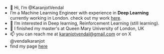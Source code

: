 - 👋 Hi, I’m @KaranjotVendal
- I’m a Machine Learning Engineer with experience in **Deep Learning** currently working in London.
  check out my work [here](https://arxiv.org/search/?query=vendal&searchtype=all&source=header).  
- 👀 I’m interested in Deep learning, Reinforcement Learning (still learning). 
- 🌱 I finished my master's at Queen Mary University of London, UK
- 📫 you can reach me at karanjotvendal@gmail.com or on X @vendalkaranjot
- find my page [here](https://karanjotvendal.github.io/)


<!---
KaranjotVendal/KaranjotVendal is a ✨ special ✨ repository because its `README.md` (this file) appears on your GitHub profile.
You can click the Preview link to take a look at your changes.
--->
